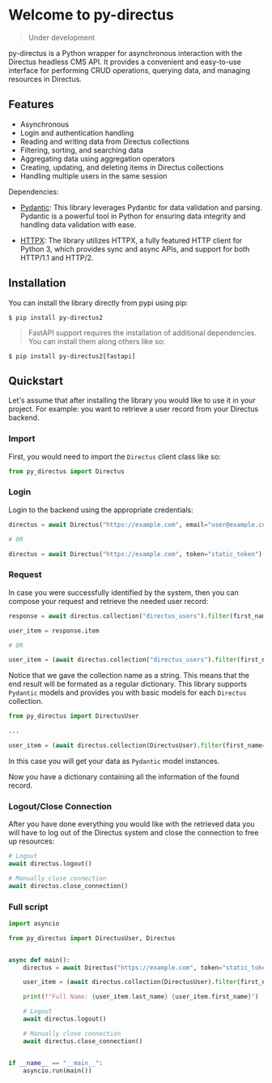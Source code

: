# Welcome to py-directus

> Under development

py-directus is a Python wrapper for asynchronous interaction with the Directus headless CMS API. It provides a convenient and
easy-to-use interface for performing CRUD operations, querying data, and managing resources in Directus.

## Features

- Asynchronous
- Login and authentication handling
- Reading and writing data from Directus collections
- Filtering, sorting, and searching data
- Aggregating data using aggregation operators
- Creating, updating, and deleting items in Directus collections
- Handling multiple users in the same session

Dependencies:

- [Pydantic](https://pydantic-docs.helpmanual.io/): This library leverages Pydantic for data validation and parsing. Pydantic is a powerful tool in Python for ensuring data integrity and handling data validation with ease.

- [HTTPX](https://www.python-httpx.org/): The library utilizes HTTPX, a fully featured HTTP client for Python 3, which provides sync and async APIs, and support for both HTTP/1.1 and HTTP/2.

## Installation

You can install the library directly from pypi using pip:

```shell
$ pip install py-directus2
```

> FastAPI support requires the installation of additional dependencies. 
> You can install them along others like so:

```shell
$ pip install py-directus2[fastapi]
```

## Quickstart

Let's assume that after installing the library you would like to use it in your project. For example: you want to retrieve a user record from your Directus backend.

### Import

First, you would need to import the `Directus` client class like so:

```python
from py_directus import Directus
```

### Login

Login to the backend using the appropriate credentials:

```python
directus = await Directus("https://example.com", email="user@example.com", password="secret")

# OR

directus = await Directus("https://example.com", token="static_token")
```

### Request

In case you were successfully identified by the system, then you can compose your request and retrieve the needed user record:

```python
response = await directus.collection("directus_users").filter(first_name="John").read()

user_item = response.item

# OR

user_item = (await directus.collection("directus_users").filter(first_name="John").read()).item
```

Notice that we gave the collection name as a string. This means that the end result will be formated as a regular dictionary.
This library supports `Pydantic` models and provides you with basic models for each `Directus` collection.

```python
from py_directus import DirectusUser

...

user_item = (await directus.collection(DirectusUser).filter(first_name="John").read()).item
```

In this case you will get your data as `Pydantic` model instances.

Now you have a dictionary containing all the information of the found record.

### Logout/Close Connection

After you have done everything you would like with the retrieved data you will have to log out of the Directus system and close the connection to free up resources:

```python
# Logout
await directus.logout()

# Manually close connection
await directus.close_connection()
```

### Full script

```python title="main.py"
import asyncio

from py_directus import DirectusUser, Directus


async def main():
    directus = await Directus("https://example.com", token="static_token")

    user_item = (await directus.collection(DirectusUser).filter(first_name="John").read()).item

    print(f"Full Name: {user_item.last_name} {user_item.first_name}")

    # Logout
    await directus.logout()

    # Manually close connection
    await directus.close_connection()


if __name__ == "__main__":
    asyncio.run(main())

```
